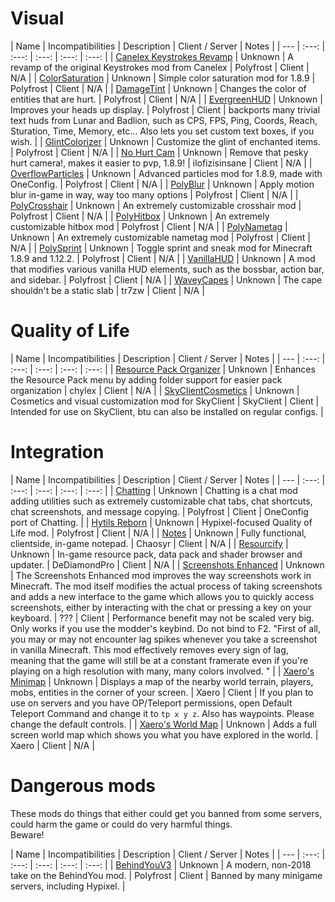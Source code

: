 # Visual
| Name | Incompatibilities | Description | Client / Server | Notes |
| --- | :---: | :---: | :---: | :---: | :---: |
| [Canelex Keystrokes Revamp](https://modrinth.com/mod/keystrokes) | Unknown | A revamp of the original Keystrokes mod from Canelex | Polyfrost | Client | N/A |
| [ColorSaturation](https://modrinth.com/mod/colorsaturation) | Unknown | Simple color saturation mod for 1.8.9 | Polyfrost | Client | N/A |
| [DamageTint](https://modrinth.com/mod/damagetint) | Unknown | Changes the color of entities that are hurt. | Polyfrost | Client | N/A |
| [EvergreenHUD](https://modrinth.com/mod/evergreenhud) | Unknown | Improves your heads up display. | Polyfrost | Client | backports many trivial text huds from Lunar and Badlion, such as CPS, FPS, Ping, Coords, Reach, Sturation, Time, Memory, etc... Also lets you set custom text boxes, if you wish. |
| [GlintColorizer](https://modrinth.com/mod/glintcolorizer) | Unknown | Customize the glint of enchanted items. | Polyfrost | Client | N/A |
| [No Hurt Cam](https://modrinth.com/mod/no-hurt-cam-forge) | Unknown | Remove that pesky hurt camera!, makes it easier to pvp, 1.8.9! | ilofizisinsane | Client | N/A |
| [OverflowParticles](https://modrinth.com/mod/overflowparticles) | Unknown | Advanced particles mod for 1.8.9, made with OneConfig. | Polyfrost | Client | N/A |
| [PolyBlur](https://modrinth.com/mod/polyblur) | Unknown | Apply motion blur in-game in way, way too many options | Polyfrost | Client | N/A |
| [PolyCrosshair](https://modrinth.com/mod/crosshair) | Unknown | An extremely customizable crosshair mod | Polyfrost | Client | N/A |
| [PolyHitbox](https://modrinth.com/mod/hitbox) | Unknown | An extremely customizable hitbox mod | Polyfrost | Client | N/A |
| [PolyNametag](https://modrinth.com/mod/polynametag) | Unknown | An extremely customizable nametag mod | Polyfrost | Client | N/A |
| [PolySprint](https://modrinth.com/mod/polysprint) | Unknown | Toggle sprint and sneak mod for Minecraft 1.8.9 and 1.12.2. | Polyfrost | Client | N/A |
| [VanillaHUD](https://modrinth.com/mod/vanillahud) | Unknown | A mod that modifies various vanilla HUD elements, such as the bossbar, action bar, and sidebar. | Polyfrost | Client | N/A |
| [WaveyCapes](https://modrinth.com/mod/wavey-capes) | Unknown | The cape shouldn't be a static slab | tr7zw | Client | N/A |

# Quality of Life
| Name | Incompatibilities | Description | Client / Server | Notes |
| --- | :---: | :---: | :---: | :---: | :---: |
| [Resource Pack Organizer](https://modrinth.com/mod/resource-pack-organizer) | Unknown |  Enhances the Resource Pack menu by adding folder support for easier pack organization | chylex | Client | N/A |
| [SkyClientCosmetics](https://modrinth.com/mod/scc) | Unknown | Cosmetics and visual customization mod for SkyClient | SkyClient | Client | Intended for use on SkyClient, btu can also be installed on regular configs. |

# Integration
| Name | Incompatibilities | Description | Client / Server | Notes |
| --- | :---: | :---: | :---: | :---: | :---: |
| [Chatting](https://modrinth.com/mod/chatting) | Unknown | Chatting is a chat mod adding utilities such as extremely customizable chat tabs, chat shortcuts, chat screenshots, and message copying. | Polyfrost | Client | OneConfig port of Chatting. |
| [Hytils Reborn](https://modrinth.com/mod/hytils) | Unknown | Hypixel-focused Quality of Life mod. | Polyfrost | Client | N/A |
| [Notes](https://modrinth.com/mod/notes) |  Unknown | Fully functional, clientside, in-game notepad. | Chaosyr | Client | N/A |
| [Resourcify](https://modrinth.com/mod/resourcify) |  Unknown | In-game resource pack, data pack and shader browser and updater. | DeDiamondPro | Client | N/A |
| [Screenshots Enhanced](https://www.curseforge.com/minecraft/mc-mods/screenshots-enhanced) |  Unknown | The Screenshots Enhanced mod improves the way screenshots work in Minecraft. The mod itself modifies the actual process of taking screenshots and adds a new interface to the game which allows you to quickly access screenshots, either by interacting with the chat or pressing a key on your keyboard. | ??? | Client | Performance benefit may not be scaled very big. Only works if you use the modder's keybind. Do not bind to F2. "First of all, you may or may not encounter lag spikes whenever you take a screenshot in vanilla Minecraft. This mod effectively removes every sign of lag, meaning that the game will still be at a constant framerate even if you're playing on a high resolution with many, many colors involved. " |
| [Xaero's Minimap](https://modrinth.com/mod/xaeros-minimap) |  Unknown | Displays a map of the nearby world terrain, players, mobs, entities in the corner of your screen. | Xaero | Client | If you plan to use on servers and you have OP/Teleport permissions, open Default Teleport Command and change it to `tp x y z`. Also has waypoints. Please change the default controls. |
| [Xaero's World Map](https://modrinth.com/mod/xaeros-world-map) |  Unknown | Adds a full screen world map which shows you what you have explored in the world.  | Xaero | Client | N/A | 

# Dangerous mods
These mods do things that either could get you banned from some servers, could harm the game or could do very harmful things.  
Beware!

| Name | Incompatibilities | Description | Client / Server | Notes |
| --- | :---: | :---: | :---: | :---: | :---: |
| [BehindYouV3](https://modrinth.com/mod/behindyou) | Unknown | A modern, non-2018 take on the BehindYou mod. | Polyfrost | Client | Banned by many minigame servers, including Hypixel. |